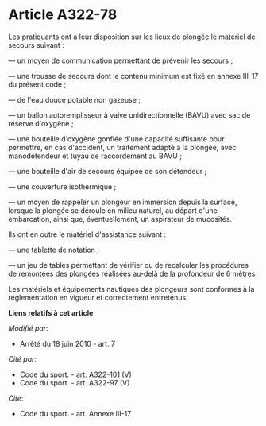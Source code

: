 # Article A322-78

Les pratiquants ont à leur disposition sur les lieux de plongée le matériel de secours suivant : 

― un moyen de communication permettant de prévenir les secours ; 

― une trousse de secours dont le contenu minimum est fixé en annexe III-17 du présent code ; 

― de l'eau douce potable non gazeuse ; 

― un ballon autoremplisseur à valve unidirectionnelle (BAVU) avec sac de réserve d'oxygène ; 

― une bouteille d'oxygène gonflée d'une capacité suffisante pour permettre, en cas d'accident, un traitement adapté à la
plongée, avec manodétendeur et tuyau de raccordement au BAVU ; 

― une bouteille d'air de secours équipée de son détendeur ; 

― une couverture isothermique ; 

― un moyen de rappeler un plongeur en immersion depuis la surface, lorsque la plongée se déroule en milieu naturel, au départ
d'une embarcation, ainsi que, éventuellement, un aspirateur de mucosités. 

Ils ont en outre le matériel d'assistance suivant : 

― une tablette de notation ; 

― un jeu de tables permettant de vérifier ou de recalculer les procédures de remontées des plongées réalisées au-delà    de
la profondeur de 6 mètres. 

Les matériels et équipements nautiques des plongeurs sont conformes à la réglementation en vigueur et correctement
entretenus.

**Liens relatifs à cet article**

_Modifié par_:

  - Arrêté du 18 juin 2010 - art. 7

_Cité par_:

  - Code du sport. - art. A322-101 (V)
  - Code du sport. - art. A322-97 (V)

_Cite_:

  - Code du sport. - art. Annexe III-17
